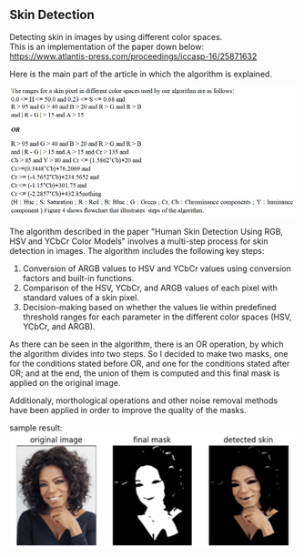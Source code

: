 ## Skin Detection
  
Detecting skin in images by using different color spaces.  
This is an implementation of the paper down below:  
https://www.atlantis-press.com/proceedings/iccasp-16/25871632  

Here is the main part of the article in which the algorithm is explained.  

![paper algorithm](paper-algo.jpg)

The algorithm described in the paper "Human Skin Detection Using RGB, HSV and YCbCr Color Models" involves a multi-step process for skin detection in images. The algorithm includes the following key steps:  
  
1. Conversion of ARGB values to HSV and YCbCr values using conversion factors and built-in functions.  
2. Comparison of the HSV, YCbCr, and ARGB values of each pixel with standard values of a skin pixel.  
3. Decision-making based on whether the values lie within predefined threshold ranges for each parameter in the different color spaces (HSV, YCbCr, and ARGB).  

As there can be seen in the algorithm, there is an OR operation, by which the algorithm divides into two steps. So I decided to make two masks, one for the conditions stated before OR, and one for the conditions stated after OR; and at the end, the union of them is computed and this final mask is applied on the original image.  

Additionaly, morthological operations and other noise removal methods have been applied in order to improve the quality of the masks.  

sample result:  
![oprah](sample_result.png)




